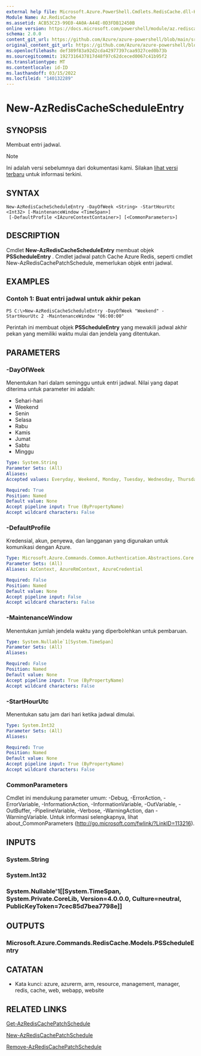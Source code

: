```yaml
---
external help file: Microsoft.Azure.PowerShell.Cmdlets.RedisCache.dll-Help.xml
Module Name: Az.RedisCache
ms.assetid: ACB53C23-99E0-4A0A-A44E-0D3FDB12450B
online version: https://docs.microsoft.com/powershell/module/az.rediscache/new-azrediscachescheduleentry
schema: 2.0.0
content_git_url: https://github.com/Azure/azure-powershell/blob/main/src/RedisCache/RedisCache/help/New-AzRedisCacheScheduleEntry.md
original_content_git_url: https://github.com/Azure/azure-powershell/blob/main/src/RedisCache/RedisCache/help/New-AzRedisCacheScheduleEntry.md
ms.openlocfilehash: def389f83a92d2cda42977397caa9327ced0b73b
ms.sourcegitcommit: 1927316437817d48f97c62dceced0067c41b95f2
ms.translationtype: MT
ms.contentlocale: id-ID
ms.lasthandoff: 03/15/2022
ms.locfileid: "140132289"
---
```

# New-AzRedisCacheScheduleEntry

## SYNOPSIS
Membuat entri jadwal.

> [!NOTE]
>Ini adalah versi sebelumnya dari dokumentasi kami. Silakan [lihat versi terbaru](/powershell/module/az.rediscache/new-azrediscachescheduleentry) untuk informasi terkini.

## SYNTAX

```
New-AzRedisCacheScheduleEntry -DayOfWeek <String> -StartHourUtc <Int32> [-MaintenanceWindow <TimeSpan>]
 [-DefaultProfile <IAzureContextContainer>] [<CommonParameters>]
```

## DESCRIPTION
Cmdlet **New-AzRedisCacheScheduleEntry** membuat objek **PSScheduleEntry** .
Cmdlet jadwal patch Cache Azure Redis, seperti cmdlet New-AzRedisCachePatchSchedule, memerlukan objek entri jadwal.

## EXAMPLES

### Contoh 1: Buat entri jadwal untuk akhir pekan
```
PS C:\>New-AzRedisCacheScheduleEntry -DayOfWeek "Weekend" -StartHourUtc 2 -MaintenanceWindow "06:00:00"
```

Perintah ini membuat objek **PSScheduleEntry** yang mewakili jadwal akhir pekan yang memiliki waktu mulai dan jendela yang ditentukan.

## PARAMETERS

### -DayOfWeek
Menentukan hari dalam seminggu untuk entri jadwal.
Nilai yang dapat diterima untuk parameter ini adalah:
- Sehari-hari 
- Weekend 
- Senin 
- Selasa 
- Rabu 
- Kamis 
- Jumat 
- Sabtu 
- Minggu

```yaml
Type: System.String
Parameter Sets: (All)
Aliases:
Accepted values: Everyday, Weekend, Monday, Tuesday, Wednesday, Thursday, Friday, Saturday, Sunday

Required: True
Position: Named
Default value: None
Accept pipeline input: True (ByPropertyName)
Accept wildcard characters: False
```

### -DefaultProfile
Kredensial, akun, penyewa, dan langganan yang digunakan untuk komunikasi dengan Azure.

```yaml
Type: Microsoft.Azure.Commands.Common.Authentication.Abstractions.Core.IAzureContextContainer
Parameter Sets: (All)
Aliases: AzContext, AzureRmContext, AzureCredential

Required: False
Position: Named
Default value: None
Accept pipeline input: False
Accept wildcard characters: False
```

### -MaintenanceWindow
Menentukan jumlah jendela waktu yang diperbolehkan untuk pembaruan.

```yaml
Type: System.Nullable`1[System.TimeSpan]
Parameter Sets: (All)
Aliases:

Required: False
Position: Named
Default value: None
Accept pipeline input: True (ByPropertyName)
Accept wildcard characters: False
```

### -StartHourUtc
Menentukan satu jam dari hari ketika jadwal dimulai.

```yaml
Type: System.Int32
Parameter Sets: (All)
Aliases:

Required: True
Position: Named
Default value: None
Accept pipeline input: True (ByPropertyName)
Accept wildcard characters: False
```

### CommonParameters
Cmdlet ini mendukung parameter umum: -Debug, -ErrorAction, -ErrorVariable, -InformationAction, -InformationVariable, -OutVariable, -OutBuffer, -PipelineVariable, -Verbose, -WarningAction, dan -WarningVariable. Untuk informasi selengkapnya, lihat about_CommonParameters (http://go.microsoft.com/fwlink/?LinkID=113216).

## INPUTS

### System.String

### System.Int32

### System.Nullable'1[[System.TimeSpan, System.Private.CoreLib, Version=4.0.0.0, Culture=neutral, PublicKeyToken=7cec85d7bea7798e]]

## OUTPUTS

### Microsoft.Azure.Commands.RedisCache.Models.PSScheduleEntry

## CATATAN
* Kata kunci: azure, azurerm, arm, resource, management, manager, redis, cache, web, webapp, website

## RELATED LINKS

[Get-AzRedisCachePatchSchedule](./Get-AzRedisCachePatchSchedule.md)

[New-AzRedisCachePatchSchedule](./New-AzRedisCachePatchSchedule.md)

[Remove-AzRedisCachePatchSchedule](./Remove-AzRedisCachePatchSchedule.md)


